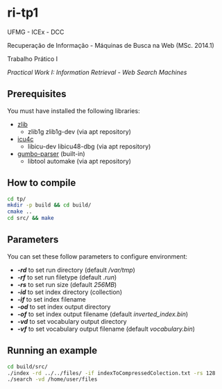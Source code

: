 ri-tp1
======
UFMG - ICEx - DCC

Recuperação de Informação - Máquinas de Busca na Web (MSc. 2014.1)

Trabalho Prático I

*Practical Work I: Information Retrieval - Web Search Machines*

## Prerequisites
You must have installed the following libraries:

- [zlib](http://www.zlib.net/)
  * zlib1g zlib1g-dev (via apt repository)
- [icu4c](http://site.icu-project.org/download)
  * libicu-dev libicu48-dbg (via apt repository)
- [gumbo-parser](https://github.com/google/gumbo-parser) (built-in)
  * libtool automake (via apt repository)

## How to compile
```bash
cd tp/
mkdir -p build && cd build/
cmake ..
cd src/ && make
```

## Parameters
You can set these follow parameters to configure environment:

- **_-rd_** to set run directory (default */var/tmp*)
- **_-rf_** to set run filetype (default *.run*)
- **_-rs_** to set run size (default *256MB*)
- **_-id_** to set index directory (collection)
- **_-if_** to set index filename
- **_-od_** to set index output directory
- **_-of_** to set index output filename (default *inverted_index.bin*)
- **_-vd_** to set vocabulary output directory
- **_-vf_** to set vocabulary output filename (default *vocabulary.bin*)

## Running an example
```bash
cd build/src/
./index -rd ../../files/ -if indexToCompressedColection.txt -rs 128
./search -vd /home/user/files
```

